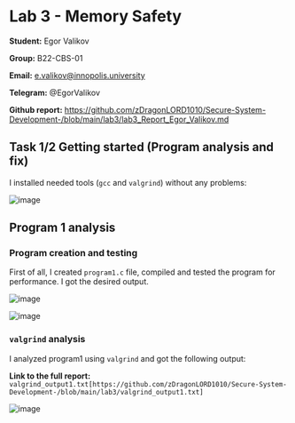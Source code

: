 # Lab 3 - Memory Safety

**Student:** Egor Valikov

**Group:** B22-CBS-01

**Email:** e.valikov@innopolis.university

**Telegram:** @EgorValikov

**Github report:** https://github.com/zDragonLORD1010/Secure-System-Development-/blob/main/lab3/lab3_Report_Egor_Valikov.md

## Task 1/2 Getting started (Program analysis and fix)

I installed needed tools (`gcc` and `valgrind`) without any problems:

![image](https://github.com/user-attachments/assets/3fee191d-3da4-4901-ad86-fd4435f26bd0)

## Program 1 analysis

### Program creation and testing

First of all, I created `program1.c` file, compiled and tested the program for performance. I got the desired output.

![image](https://github.com/user-attachments/assets/5ee00c7b-2756-42f7-b2a1-2b771e9740f9)

![image](https://github.com/user-attachments/assets/aa4da153-cd89-4c12-8704-52af373840ea)

### `valgrind` analysis

I analyzed program1 using `valgrind` and got the following output:

**Link to the full report:** `valgrind_output1.txt[https://github.com/zDragonLORD1010/Secure-System-Development-/blob/main/lab3/valgrind_output1.txt]`

![image](https://github.com/user-attachments/assets/2ab16b53-4a59-4c7c-b7c7-5d4be0f8350d)





